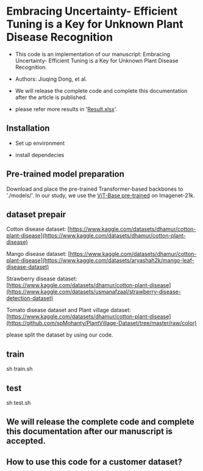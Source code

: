 # Embracing Uncertainty- Efficient Tuning is a Key for Unknown Plant Disease Recognition

* This code is an implementation of our manuscript: Embracing Uncertainty- Efficient Tuning is a Key for Unknown Plant Disease Recognition.

* Authors: Jiuqing Dong, et al.
* We will release the complete code and complete this documentation after the article is published.
* please refer more results in '[Result.xlsx](https://github.com/JiuqingDong/PDOOD/blob/main/Result.xlsx)'.

## Installation
* Set up environment

* install dependecies

## Pre-trained model preparation

Download and place the pre-trained Transformer-based backbones to './models/'. In our study, we use the [ViT-Base pre-trained](https://drive.google.com/file/d/11KuAkntDTPPcq4h4JwSjbDebNgVkgceA/view?usp=drive_link) on Imagenet-21k.

## dataset prepair

  Cotton disease dataset: [https://www.kaggle.com/datasets/dhamur/cotton-plant-disease](https://www.kaggle.com/datasets/dhamur/cotton-plant-disease)
  
  Mango disease dataset: [https://www.kaggle.com/datasets/dhamur/cotton-plant-disease](https://www.kaggle.com/datasets/aryashah2k/mango-leaf-disease-dataset)
  
  Strawberry disease dataset: [https://www.kaggle.com/datasets/dhamur/cotton-plant-disease](https://www.kaggle.com/datasets/usmanafzaal/strawberry-disease-detection-dataset)
  
  Tomato disease dataset and Plant village dataset: [https://www.kaggle.com/datasets/dhamur/cotton-plant-disease](https://github.com/spMohanty/PlantVillage-Dataset/tree/master/raw/color)

please split the dataset by using our code.

## train

  sh train.sh

## test

  sh test.sh

## We will release the complete code and complete this documentation after our manuscript is accepted.

## How to use this code for a customer dataset?







